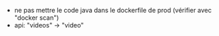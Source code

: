 - ne pas mettre le code java dans le dockerfile de prod (vérifier avec "docker
  scan")
- api: "videos" -> "video"
